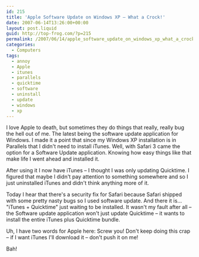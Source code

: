 ```yaml
---
id: 215
title: 'Apple Software Update on Windows XP – What a Crock!'
date: 2007-06-14T13:26:00+00:00
layout: post.liquid
guid: http://top-frog.com/?p=215
permalink: /2007/06/14/apple_software_update_on_windows_xp_what_a_crock/
categories:
  - Computers
tags:
  - annoy
  - Apple
  - itunes
  - parallels
  - quicktime
  - software
  - uninstall
  - update
  - windows
  - xp
---
```

I love Apple to death, but sometimes they do things that really, really bug the hell out of me. The latest being the software update application for Windows. I made it a point that since my Windows XP installation is in Parallels that I didn't need to install iTunes. Well, with Safari 3 came the option for a Software Update application. Knowing how easy things like that make life I went ahead and installed it.

After using it I now have iTunes – I thought I was only updating Quicktime. I figured that maybe I didn't pay attention to something somewhere and so I just uninstalled iTunes and didn't think anything more of it. 

Today I hear that there's a security fix for Safari because Safari shipped with some pretty nasty bugs so I used software update. And there it is… "iTunes + Quicktime" just waiting to be installed. It wasn't my fault after all – the Software update application won't just update Quicktime – it wants to install the entire iTunes plus Quicktime bundle.

Uh, I have two words for Apple here: Screw you! Don't keep doing this crap – if I want iTunes I'll download it – don't push it on me!

Bah!

